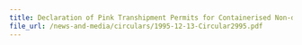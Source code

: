 ```yaml
---
title: Declaration of Pink Transhipment Permits for Containerised Non-dutiable and Non-controlled Goods
file_url: /news-and-media/circulars/1995-12-13-Circular2995.pdf
---
```

